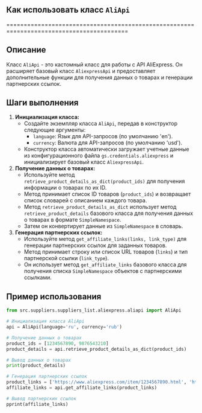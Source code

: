 ## Как использовать класс `AliApi`

=========================================================================================

Описание
-------------------------
Класс `AliApi` - это кастомный класс для работы с API AliExpress. 
Он расширяет базовый класс `AliexpressApi` и предоставляет дополнительные функции для получения данных о товарах и генерации партнерских ссылок. 

Шаги выполнения
-------------------------
1. **Инициализация класса:**
    - Создайте экземпляр класса `AliApi`, передав в конструктор следующие аргументы:
        - `language`: Язык для API-запросов (по умолчанию 'en').
        - `currency`: Валюта для API-запросов (по умолчанию 'usd').
    - Конструктор класса автоматически загружает учетные данные из конфигурационного файла `gs.credentials.aliexpress` и инициализирует базовый класс `AliexpressApi`.
2. **Получение данных о товарах:**
    - Используйте метод `retrieve_product_details_as_dict(product_ids)` для получения информации о товарах по их ID.
    - Метод принимает список ID товаров (`product_ids`) и возвращает список словарей с описанием каждого товара. 
    - Метод `retrieve_product_details_as_dict` использует метод `retrieve_product_details` базового класса для получения данных о товарах в формате `SimpleNamespace`. 
    - Затем он конвертирует данные из `SimpleNamespace` в словарь.
3. **Генерация партнерских ссылок:**
    - Используйте метод `get_affiliate_links(links, link_type)` для генерации партнерских ссылок для заданных товаров.
    - Метод принимает строку или список URL товаров (`links`) и тип партнерской ссылки (`link_type`).
    - Он использует метод `get_affiliate_links` базового класса для получения списка `SimpleNamespace` объектов с партнерскими ссылками.

Пример использования
-------------------------

```python
from src.suppliers.suppliers_list.aliexpress.aliapi import AliApi

# Инициализация класса AliApi
api = AliApi(language='ru', currency='rub')

# Получение данных о товарах
product_ids = [1234567890, 9876543210]
product_details = api.retrieve_product_details_as_dict(product_ids)

# Вывод данных о товарах
print(product_details)

# Генерация партнерских ссылок
product_links = ['https://www.aliexpress.com/item/1234567890.html', 'https://www.aliexpress.com/item/9876543210.html']
affiliate_links = api.get_affiliate_links(product_links)

# Вывод партнерских ссылок
pprint(affiliate_links)
```